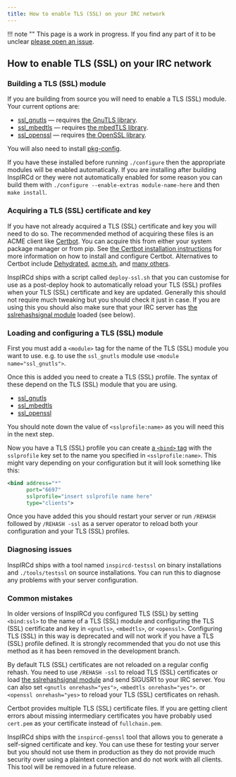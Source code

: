 ```yaml
---
title: How to enable TLS (SSL) on your IRC network
---
```


!!! note ""
    This page is a work in progress. If you find any part of it to be unclear [please open an issue](https://github.com/inspircd/inspircd-docs/issues/new).

## How to enable TLS (SSL) on your IRC network

### Building a TLS (SSL) module

If you are building from source you will need to enable a TLS (SSL) module. Your current options are:

- [ssl_gnutls](/3/modules/ssl_gnutls) &mdash; requires [the GnuTLS library](https://gnutls.org).
- [ssl_mbedtls](/3/modules/ssl_mbedtls) &mdash; requires [the mbedTLS library](https://tls.mbed.org).
- [ssl_openssl](/3/modules/ssl_openssl) &mdash; requires [the OpenSSL library](https://www.openssl.org).

You will also need to install [pkg-config](https://www.freedesktop.org/wiki/Software/pkg-config/).

If you have these installed before running `./configure` then the appropriate modules will be enabled automatically. If you are installing after building InspIRCd or they were not automatically enabled for some reason you can build them with `./configure --enable-extras module-name-here` and then `make install`.

### Acquiring a TLS (SSL) certificate and key

If you have not already acquired a TLS (SSL) certificate and key you will need to do so. The recommended method of acquiring these files is an ACME client like [Certbot](https://certbot.eff.org/). You can acquire this from either your system package manager or from pip. See [the Certbot installation instructions](https://certbot.eff.org/instructions?ws=other&os=pip) for more information on how to install and configure Certbot. Alternatives to Certbot include [Dehydrated](https://github.com/dehydrated-io/dehydrated), [acme.sh](https://github.com/acmesh-official/acme.sh), and [many others](https://letsencrypt.org/docs/client-options/).

InspIRCd ships with a script called `deploy-ssl.sh` that you can customise for use as a post-deploy hook to automatically reload your TLS (SSL) profiles when your TLS (SSL) certificate and key are updated. Generally this should not require much tweaking but you should check it just in case. If you are using this you should also make sure that your IRC server has [the sslrehashsignal module](/3/configuration/sslrehashsignal) loaded (see below).

### Loading and configuring a TLS (SSL) module

First you must add a `<module>` tag for the name of the TLS (SSL) module you want to use. e.g. to use the `ssl_gnutls` module use `<module name="ssl_gnutls">`.

Once this is added you need to create a TLS (SSL) profile. The syntax of these depend on the TLS (SSL) module that you are using.

- [ssl_gnutls](/3/modules/ssl_gnutls#sslprofile)
- [ssl_mbedtls](/3/modules/ssl_mbedtls#sslprofile)
- [ssl_openssl](/3/modules/ssl_openssl#sslprofile)

You should note down the value of `<sslprofile:name>` as you will need this in the next step.

Now you have a TLS (SSL) profile you can create [a `<bind>` tag](/3/configuration/#bind) with the `sslprofile` key set to the name you specified in `<sslprofile:name>`. This might vary depending on your configuration but it will look something like this:

```xml
<bind address="*"
      port="6697"
      sslprofile="insert sslprofile name here"
      type="clients">
```

Once you have added this you should restart your server or run `/REHASH` followed by `/REHASH -ssl` as a server operator to reload both your configuration and your TLS (SSL) profiles.

### Diagnosing issues

InspIRCd ships with a tool named `inspircd-testssl` on binary installations and `./tools/testssl` on source installations. You can run this to diagnose any problems with your server configuration.

### Common mistakes

In older versions of InspIRCd you configured TLS (SSL) by setting `<bind:ssl>` to the name of a TLS (SSL) module and configuring the TLS (SSL) certificate and key in `<gnutls>`, `<mbedtls>`, or `<openssl>`. Configuring TLS (SSL) in this way is deprecated and will not work if you have a TLS (SSL) profile defined. It is strongly recommended that you do not use this method as it has been removed in the development branch.

By default TLS (SSL) certificates are not reloaded on a regular config rehash. You need to use `/REHASH -ssl` to reload TLS (SSL) certificates or load [the sslrehashsignal module](/3/modules/sslrehashsignal) and send SIGUSR1 to your IRC server. You can also set `<gnutls onrehash="yes">`, `<mbedtls onrehash="yes">`. or `<openssl onrehash="yes>` to reload your TLS (SSL) certificates on rehash.

Certbot provides multiple TLS (SSL) certificate files. If you are getting client errors about missing intermediary certificates you have probably used `cert.pem` as your certificate instead of `fullchain.pem`.

InspIRCd ships with the `inspircd-genssl` tool that allows you to generate a self-signed certificate and key. You can use these for testing your server but you should not use them in production as they do not provide much security over using a plaintext connection and do not work with all clients. This tool will be removed in a future release.
